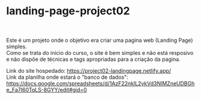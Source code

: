 # landing-page-project02
<br> 
<br>
Este é um projeto onde o objetivo era criar uma pagina web (Landing Page) simples. <br>
Como se trata do inicio do curso, o site é bem simples e não está resposivo e não dispõe de técnicas e tags apropriadas para a criação da pagina.<br> 

Link do site hospedado: https://project02-landingpage.netlify.app/ <br>
Link da planilha onde estará o "banco de dados": https://docs.google.com/spreadsheets/d/1AzF22nklL2ykVd3NIMZneUDBGhe_Fa7I60TqLS-8GYY/edit#gid=0
